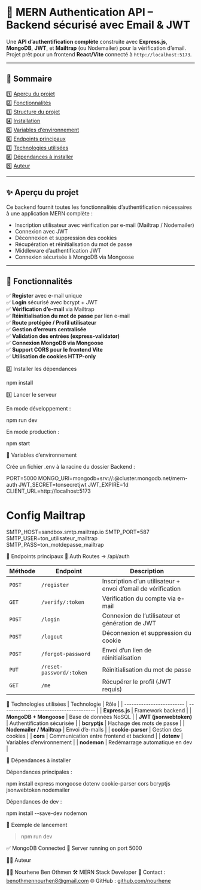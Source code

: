 # 🚀 MERN Authentication API – Backend sécurisé avec Email & JWT

Une **API d’authentification complète** construite avec **Express.js**, **MongoDB**, **JWT**, et **Mailtrap** (ou Nodemailer) pour la vérification d’email.  
Projet prêt pour un frontend **React/Vite** connecté à `http://localhost:5173`.

---

## 🧠 Sommaire

1️⃣ [Aperçu du projet](#-aperçu-du-projet)  
2️⃣ [Fonctionnalités](#-fonctionnalités)  
3️⃣ [Structure du projet](#-structure-du-projet)  
4️⃣ [Installation](#-installation)  
5️⃣ [Variables d’environnement](#-variables-denvironnement)  
6️⃣ [Endpoints principaux](#-endpoints-principaux)  
7️⃣ [Technologies utilisées](#-technologies-utilisées)  
8️⃣ [Dépendances à installer](#-dépendances-à-installer)  
9️⃣ [Auteur](#-auteur)  

---

## ✨ Aperçu du projet

Ce backend fournit toutes les fonctionnalités d’authentification nécessaires à une application MERN complète :
- Inscription utilisateur avec vérification par e-mail (Mailtrap / Nodemailer)
- Connexion avec JWT
- Déconnexion et suppression des cookies
- Récupération et réinitialisation du mot de passe
- Middleware d’authentification JWT
- Connexion sécurisée à MongoDB via Mongoose

---

## 🔐 Fonctionnalités

✅ **Register** avec e-mail unique  
✅ **Login** sécurisé avec bcrypt + JWT  
✅ **Vérification d’e-mail** via Mailtrap  
✅ **Réinitialisation du mot de passe** par lien e-mail  
✅ **Route protégée / Profil utilisateur**  
✅ **Gestion d’erreurs centralisée**  
✅ **Validation des entrées (express-validator)**  
✅ **Connexion MongoDB via Mongoose**  
✅ **Support CORS pour le frontend Vite**  
✅ **Utilisation de cookies HTTP-only**


2️⃣ Installer les dépendances


npm install

3️⃣ Lancer le serveur

En mode développement :


npm run dev

En mode production :


npm start

🔐 Variables d’environnement

Crée un fichier .env à la racine du dossier Backend :


PORT=5000
MONGO_URI=mongodb+srv://<user>:<password>@cluster.mongodb.net/mern-auth
JWT_SECRET=tonsecretjwt
JWT_EXPIRE=1d
CLIENT_URL=http://localhost:5173

# Config Mailtrap

SMTP_HOST=sandbox.smtp.mailtrap.io
SMTP_PORT=587
SMTP_USER=ton_utilisateur_mailtrap
SMTP_PASS=ton_motdepasse_mailtrap



📡 Endpoints principaux
🔸 Auth Routes → /api/auth

| Méthode | Endpoint                 | Description                                                  |
| ------- | ------------------------ | ------------------------------------------------------------ |
| `POST`  | `/register`              | Inscription d’un utilisateur + envoi d’email de vérification |
| `GET`   | `/verify/:token`         | Vérification du compte via e-mail                            |
| `POST`  | `/login`                 | Connexion de l’utilisateur et génération de JWT              |
| `POST`  | `/logout`                | Déconnexion et suppression du cookie                         |
| `POST`  | `/forgot-password`       | Envoi d’un lien de réinitialisation                          |
| `PUT`   | `/reset-password/:token` | Réinitialisation du mot de passe                             |
| `GET`   | `/me`                    | Récupérer le profil (JWT requis)                             |

🧠 Technologies utilisées
| Technologie               | Rôle                                    |
| ------------------------- | --------------------------------------- |
| **Express.js**            | Framework backend                       |
| **MongoDB + Mongoose**    | Base de données NoSQL                   |
| **JWT (jsonwebtoken)**    | Authentification sécurisée              |
| **bcryptjs**              | Hachage des mots de passe               |
| **Nodemailer / Mailtrap** | Envoi d’e-mails                         |
| **cookie-parser**         | Gestion des cookies                     |
| **cors**                  | Communication entre frontend et backend |
| **dotenv**                | Variables d’environnement               |
| **nodemon**               | Redémarrage automatique en dev          |



🧩 Dépendances à installer


Dépendances principales :


npm install express mongoose dotenv cookie-parser cors bcryptjs jsonwebtoken nodemailer 

Dépendances de dev :


npm install --save-dev nodemon



🚀 Exemple de lancement
> npm run dev

✅ MongoDB Connected
🚀 Server running on port 5000



🧑‍💻 Auteur

👩‍💻 Nourhene Ben Othmen
🛠️ MERN Stack Developer
📧 Contact : benothmennourhen8@gmail.com
🌐 GitHub : [github.com/nourhene](https://github.com/Nourhenebenothmen22)





